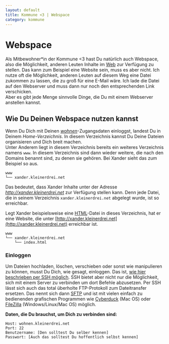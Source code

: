```yaml
---
layout: default
title: Kommune <3 | Webspace
category: kommune
---
```

# Webspace

Als Mitbewohner\*in der Kommune <span class="red-ish">&lt;3</span> hast Du natürlich auch Webspace, also die Möglichkeit, anderen Leuten Inhalte im [Web](https://de.wikipedia.org/wiki/World_Wide_Web) zur Verfügung zu stellen. Das kann zum Beispiel eine Website sein, muss es aber nicht. Ich nutze oft die Möglichkeit, anderen Leuten auf diesem Weg eine Datei zukommen zu lassen, die zu groß für eine E-Mail wäre. Ich lade die Datei auf den Webserver und muss dann nur noch den entsprechenden Link verschicken.  
Aber es gibt jede Menge sinnvolle Dinge, die Du mit einem Webserver anstellen kannst.

## Wie Du Deinen Webspace nutzen kannst
Wenn Du Dich mit Deinen *[wohnen](/kommune/reste-hilfe#zwei-accounts)*-Zugangsdaten einloggst, landest Du in Deinem *Home-Verzeichnis*. In diesem Verzeichnis kannst Du Deine Dateien organisieren und Dich breit machen.  
Unter Anderem liegt in diesem Verzeichnis bereits ein weiteres Verzeichnis namens `www`. In diesem Verzeichnis sind dann wieder weitere, die nach den Domains benannt sind, zu denen sie gehören. Bei Xander sieht das zum Beispiel so aus.

    www
    └── xander.kleinerdrei.net

Das bedeutet, dass Xander Inhalte unter der Adresse *http://xander.kleinerdrei.net* zur Verfügung stellen kann. Denn jede Datei, die in seinem Verzeichnis `xander.kleinerdrei.net` abgelegt wurde, ist so erreichbar.

Legt Xander beispielsweise eine [HTML](https://de.wikipedia.org/wiki/Hypertext_Markup_Language)-Datei in dieses Verzeichnis, hat er eine Website, die unter [http://xander.kleinerdrei.net](http://xander.kleinerdrei.net) erreichbar ist.

    www
    └── xander.kleinerdrei.net
        └── index.html

### Einloggen
Um Dateien hochladen, löschen, verschieben oder sonst wie manipulieren zu können, musst Du Dich, wie gesagt, einloggen. Das ist, [wie hier beschrieben per SSH möglich](/kommune/reste-hilfe#ssh). SSH bietet aber nicht nur die Möglichkeit, sich mit einem Server zu verbinden um dort Befehle abzusetzen. Per SSH lässt sich auch das total überholte FTP-Protokoll zum Dateitransfer ersetzen. Das nennt sich dann [SFTP](https://de.wikipedia.org/wiki/SSH_File_Transfer_Protocol) und ist mit vielen einfach zu bedienenden grafischen Programmen wie [Cyberduck](https://cyberduck.io/) (Mac OS) oder [FileZilla](https://filezilla-project.org/) (Windows/Linux/Mac OS) möglich.

**Daten, die Du brauchst, um Dich zu verbinden sind:**

    Host: wohnen.kleinerdrei.net
    Port: 22
    Benutzername: [Den solltest Du selber kennen]
    Passwort: [Auch das solltest Du hoffentlich selbst kennen]


